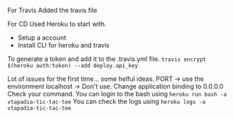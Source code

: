 For Travis
Added the travis file

For CD
Used Heroku to start with.
- Setup a account
- Install CLI for heroku and travis

To generate a token and add it to the .travis.yml file.
`travis encrypt $(heroku auth:token) --add deploy.api_key`


Lot of issues for the first time... some helful ideas.
PORT -> use the environment
localhost -> Don't use. Change application binding to 0.0.0.0
Check your command.
You can login to the bash using ```heroku run bash -a vtapadia-tic-tac-toe```
You can check the logs using ```heroku logs -a vtapadia-tic-tac-toe```
